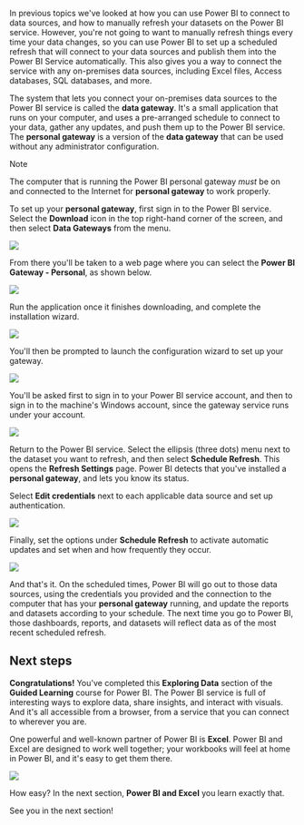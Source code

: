 In previous topics we've looked at how you can use Power BI to connect to data sources, and how to manually refresh your datasets on the Power BI service. However, you're not going to want to manually refresh things every time your data changes, so you can use Power BI to set up a scheduled refresh that will connect to your data sources and publish them into the Power BI Service automatically. This also gives you a way to connect the service with any on-premises data sources, including Excel files, Access databases, SQL databases, and more.

The system that lets you connect your on-premises data sources to the Power BI service is called the **data gateway**. It's a small application that runs on your computer, and uses a pre-arranged schedule to connect to your data, gather any updates, and push them up to the Power BI service. The **personal gateway** is a version of the **data gateway** that can be used without any administrator configuration.

>[!NOTE]
>The computer  that is running the Power BI personal gateway *must* be on and connected to the Internet for **personal gateway** to work properly.
> 

To set up your **personal gateway**, first sign in to the Power BI service. Select the **Download** icon in the top right-hand corner of the screen, and then select **Data Gateways** from the menu.

![](media/4-6-install-configure-personal-gateway/4-6_1b.png)

From there you'll be taken to a web page where you can select the **Power BI Gateway - Personal**, as shown below.

![](media/4-6-install-configure-personal-gateway/4-6_2b.png)

Run the application once it finishes downloading, and complete the installation wizard.

![](media/4-6-install-configure-personal-gateway/4-6_3a.png)

You'll then be prompted to launch the configuration wizard to set up your gateway.

![](media/4-6-install-configure-personal-gateway/4-6_3b.png)

You'll be asked first to sign in to your Power BI service account, and then to sign in to the machine's Windows account, since the gateway service runs under your account.

![](media/4-6-install-configure-personal-gateway/4-6_3c.png)

Return to the Power BI service. Select the ellipsis (three dots) menu next to the dataset you want to refresh, and then select **Schedule Refresh**. This opens the **Refresh Settings** page. Power BI detects that you've installed a **personal gateway**, and lets you know its status.

Select **Edit credentials** next to each applicable data source and set up authentication.

![](media/4-6-install-configure-personal-gateway/4-6_6.png)

Finally, set the options under **Schedule Refresh** to activate automatic updates and set when and how frequently they occur.

![](media/4-6-install-configure-personal-gateway/4-6_7.png)

And that's it. On the scheduled times, Power BI will go out to those data sources, using the credentials you provided and the connection to the computer that has your **personal gateway** running, and update the reports and datasets according to your schedule. The next time you go to Power BI, those dashboards, reports, and datasets will reflect data as of the most recent scheduled refresh.

## Next steps
**Congratulations!** You've completed this **Exploring Data** section of the **Guided Learning** course for Power BI. The Power BI service is full of interesting ways to explore data, share insights, and interact with visuals. And it's all accessible from a browser, from a service that you can connect to wherever you are.

One powerful and well-known partner of Power BI is **Excel**. Power BI and Excel are designed to work well together; your workbooks will feel at home in Power BI, and it's easy to get them there.

![](media/4-6-install-configure-personal-gateway/5-1_1.png)

How easy? In the next section, **Power BI and Excel** you learn exactly that.

See you in the next section!

